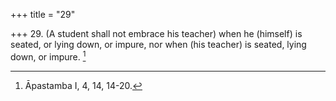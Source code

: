 +++
title = "29"

+++
29. (A student shall not embrace his teacher) when he (himself) is seated, or lying down, or impure, nor when (his teacher) is seated, lying down, or impure. [^25] 


[^25]:  Āpastamba I, 4, 14, 14-20.
